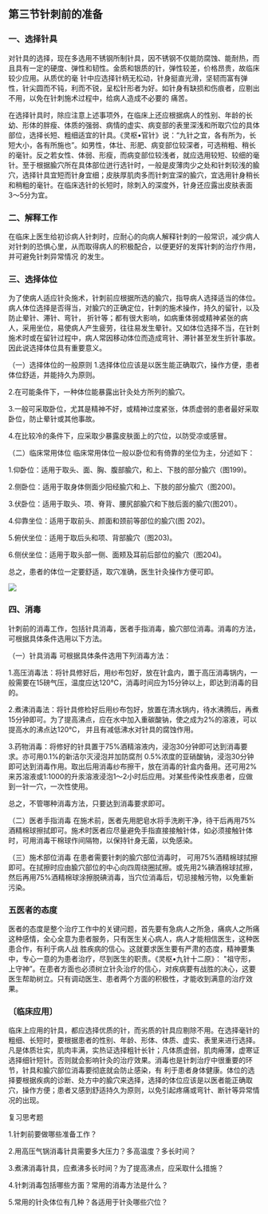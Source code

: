 ## 第三节针刺前的准备

### 一、选择针具

对针具的选择，现在多选用不锈钢所制针具，因不锈钢不仅能防腐蚀、能耐热，而且具有一定的硬度、弹性和韧性。金质和银质的针，弹性较差，价格昂贵，故临床较少应用。从质优的毫 针中应选择针柄无松动，针身挺直光滑，坚韧而富有弹性，针尖圆而不钝，利而不锐，呈松针形者为好。如针身有缺损和伤痕者，应剔出不用，以免在针刺施术过程中，给病人造成不必要的 痛苦。

在选择针具时，除应注意上述事项外，在临床上还应根据病人的性别、年龄的长幼、形体的胖瘦、体质的强弱、病情的虚实、病变部的表里深浅和所取穴位的具体部位，选择长短、粗细适宜的针具。《灵枢•官针》说：“九针之宜，各有所为，长短大小，各有所施也”。如男性，体壮、形肥、病变部位较深者，可选稍粗、稍长的毫针。反之若女性、体弱、形瘦，而病变部位较浅者，就应选用较短、较细的毫针。至于根据腧穴所在具体部位迸行选针时，一般是皮薄肉少之处和针刺较浅的腧穴，选择针具宜短而针身宜细；皮肤厚肌肉多而针刺宜深的腧穴，宜选用针身稍长和稍粗的毫针。在临床选针的长短时，除刺入的深度外，针身还应露出皮肤表面3〜5分为宜。

### 二、解释工作

在临床上医生给初诊病人针刺时，应耐心的向病人解释针刺的一般常识，减少病人对针刺的恐惧心里，从而取得病人的积极配合，以便更好的发挥针刺的治疗作用，并可避免针刺异常情况 的发生。

### 三、选择体位

为了使病人适应针灸施术，针刺前应根据所选的腧穴，指导病人选择适当的体位。病人体位选择是否得当，对腧穴的正确定位，针刺的施术操作，持久的留针，以及防止晕针、滞针、弯针， 折针等；都有很大影响，如病重体弱或精神紧张的病人，采用坐位，易使病人产生疲劳，往往易发生晕针。又如体位选择不当，在针刺施术时或在留针过程中，病人常因移动体位而造成弯针、滞针甚至发生折针事故。因此说选择体位具有重要意义。

（一）选择体位的一般原则
1.选择体位应该是以医生能正确取穴，操作方便，患者体位舒适，并能持久为原则。

2.在可能条件下，一种体位能暴露出针灸处方所列的腧穴。

3.一般可采取卧位，尤其是精神不好，或精神过度紧张，体质虚弱的患者最好采取卧位，防止晕针或其他事故。

4.在比较冷的条件下，应采取少暴露皮肤面上的穴位，以防受凉或感冒。

（二）临床常用体位
临床常用体位一般以卧位和有倚靠的坐位为主，分述如下：

1.仰卧位：适用于取头、面、胸、腹部腧穴，和上、下肢的部分腧穴（图199)。

2.侧卧位：适用于取身体侧面少阳经腧穴和上、下肢的部分腧穴（图200)。

3.伏卧位：适用于取头、项、脊背、腰尻部腧穴和下肢后面的腧穴(图201）。

4.仰靠坐位：适用于取前头、颜面和颈前等部位的腧穴(图 202)。

5.俯伏坐位：适用于取后头和项、背部腧穴（图203)。

6.侧伏坐位：适用于取头部一侧、面颊及耳前后部位的腧穴（图204)。

总之，患者的体位一定要舒适，取穴准确，医生针灸操作方便可即。

![](img/图199、200、201、202、203、204.jpg)

### 四、消毒

针刺前的消毒工作，包括针具消毒，医者手指消毒，腧穴部位消毒。消毒的方法，可根据具体条件选用以下方法。

（一）针具消毒     可根据具体条件选用下列消毒方法：

1.高压消毒法：将针具修好后，用纱布包好，放在针盒内，置于高压消毒锅内，一般需要在15磅气压，温度应达120℃，消毒时间应为15分钟以上，即达到消毒的目的。

2.煮沸消毒法：将针具修检好后用纱布包好，放置在清水锅内，待水沸腾后，再煮15分钟即可。为了提高沸点，应在水中加入重碳酸钠，使之成为2%的溶液，可以提高水的沸点达120℃， 并且有减低沸水对针具的腐蚀作用。

3.药物消毒：将修好的针具置于75%酒精溶液内，浸泡30分钟即可达到消毒要求。亦可用0.1%的新洁尔灭浸泡并加防腐剂 0.5%浓度的亚硝酸钠，浸泡30分钟即可达到消毒作用。取出后用消毒纱布擦干，放在消毒的针盒内备用。还可用2%来苏溶液或1:1000的升汞溶液浸泡1〜2小时后应用。对某些传染性疾患者，应做到一针一穴，一次性使用。

总之，不管哪种消毒方法，只要达到消毒要求即可。

（二）医者手指消毒   在施术前，医者先用肥皂水将手洗刷干净，待干后再用75%酒精棉球擦拭即可。施术时医者应尽量避免手指直接接触针体，如必须接触针体时，可用消毒干棉球作间隔物，以保持针身无菌，以免感染。

（三）施术部位消毒   在患者需要针刺的腧穴部位消毒时， 可用75%酒精棉球拭擦即可。在拭擦时应由腧穴部位的中心向四周绕圈拭擦。或先用2%碘酒棉球拭擦，然后再用75%酒精棉球涂擦脱碘消毒，当穴位消毒后，切忌接触污物，以免重新污染。

### 五医者的态度

医者的态度是整个治疗工作中的关键问题，首先要有急病人之所急，痛病人之所痛这种感情，全心全意为患者服务，只有医生关心病人，病人才能相信医生，这种医患合作，有利于病人战 胜疾病的信心。这就要求医生要有严肃的态度，精神要集中，专心一意的为患者治疗，尽到医生的职责。《灵枢•九针十二原》： "祖守形，上守神”。在患者方面也必须树立针灸治疗的信心，对疾病要有战胜的决心，这要医生帮助树立。只有调动医生、患者两个方面的积极性，才能收到满意的治疗效果。

### 〔临床应用〕

临床上应用的针具，都应选择优质的针，而劣质的针具应剔除不用。在选择毫针的粗细、长短时，要根据患者的性别、年龄、形体、体质、虚实、表里来进行选择。凡是体质壮实，肌肉丰满，实热证选择粗针长针；凡体质虚弱，肌肉瘠薄，虚寒证选择细针短针。否则就会影响针灸的治疗效果。消毒也是针刺治疗中很重要的环节，针具和腧穴部位消毒要彻底就会防止感染，有 利于患者身体健康。体位的选择要根据疾病的诊断、处方中的腧穴来选择，选择的体位应该是以医者能正确取穴，操作方便；患者又感到舒适持久为原则，以免引起疼痛或弯针、断针等异常情况的出现。

复习思考题

1.针刺前要做哪些准备工作？

2.用高压气锅消毒针具需要多大压力？多高温度？多长时间？

3.煮沸消毒针具，应煮沸多长时间？为了提高沸点，应采取什么措施？

4.针刺消毒包括哪些方面？常用的消毒方法是什么？

5.常用的针灸体位有几种？各适用于针灸哪些穴位？
